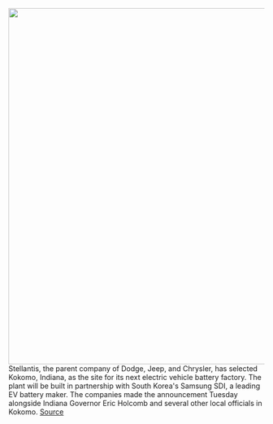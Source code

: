 <img src='https://cdn.vox-cdn.com/thumbor/FWvxJX-VyLeeM4fJIIAwiFQmR6Y=/0x0:3000x1688/1200x800/filters:focal(1260x604:1740x1084)/cdn.vox-cdn.com/uploads/chorus_image/image/70905577/CN021_010CH.0.0.jpg' width='700px' /><br/>
Stellantis, the parent company of Dodge, Jeep, and Chrysler, has selected Kokomo, Indiana, as the site for its next electric vehicle battery factory. The plant will be built in partnership with South Korea's Samsung SDI, a leading EV battery maker. The companies made the announcement Tuesday alongside Indiana Governor Eric Holcomb and several other local officials in Kokomo.
<a href='https://www.theverge.com/2022/5/24/23139593/stellantis-samsung-ev-battery-factory-indiana'> Source <a/>
